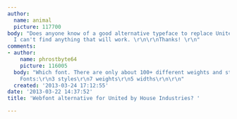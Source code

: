 ```yaml
---
author:
  name: animal
  picture: 117700
body: "Does anyone know of a good alternative typeface to replace United on the web?
  I can't find anything that will work. \r\n\r\nThanks! \r\n"
comments:
- author:
    name: phrostbyte64
    picture: 116005
  body: "Which font. There are only about 100+ different weights and styles.\r\n\r\nSpecifically:\r\n\r\n105
    Fonts:\r\n3 styles\r\n7 weights\r\n5 widths\r\n\r\n"
  created: '2013-03-24 17:12:55'
date: '2013-03-22 14:37:52'
title: 'Webfont alternative for United by House Industries? '

---
```

